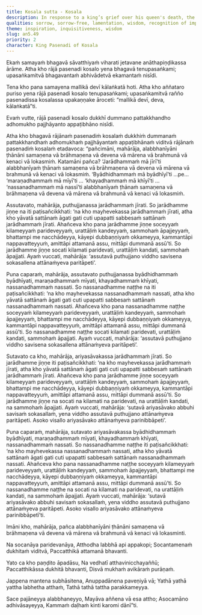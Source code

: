 ```yaml
---
title: Kosala sutta - Kosala
description: In response to a king’s grief over his queen's death, the Buddha teaches that aging, illness, death, and loss are inevitable. He contrasts the self-torment of an ordinary person who resists these truths with the peace a learned disciple of the Noble Ones finds through acceptance, thereby removing the “poisonous dart of sorrow.”
qualities: sorrow, sorrow-free, lamentation, wisdom, recognition of impermanence, recognition of unsatisfactoriness, wisdom, discernment, quenching, patience
theme: inspiration, inquisitiveness, wisdom
slug: an5.49
priority: 2
character: King Pasenadi of Kosala
---
```


Ekaṁ samayaṁ bhagavā sāvatthiyaṁ viharati jetavane anāthapiṇḍikassa ārāme. Atha kho rājā pasenadi kosalo yena bhagavā tenupasaṅkami; upasaṅkamitvā bhagavantaṁ abhivādetvā ekamantaṁ nisīdi.

Tena kho pana samayena mallikā devī kālaṅkatā hoti. Atha kho aññataro puriso yena rājā pasenadi kosalo tenupasaṅkami; upasaṅkamitvā rañño pasenadissa kosalassa upakaṇṇake āroceti: “mallikā devī, deva, kālaṅkatā”ti.

Evaṁ vutte, rājā pasenadi kosalo dukkhī dummano pattakkhandho adhomukho pajjhāyanto appaṭibhāno nisīdi.

Atha kho bhagavā rājānaṁ pasenadiṁ kosalaṁ dukkhiṁ dummanaṁ pattakkhandhaṁ adhomukhaṁ pajjhāyantaṁ appaṭibhānaṁ viditvā rājānaṁ pasenadiṁ kosalaṁ etadavoca: “pañcimāni, mahārāja, alabbhanīyāni ṭhānāni samaṇena vā brāhmaṇena vā devena vā mārena vā brahmunā vā kenaci vā lokasmiṁ. Katamāni pañca? ‘Jarādhammaṁ mā jīrī’ti alabbhanīyaṁ ṭhānaṁ samaṇena vā brāhmaṇena vā devena vā mārena vā brahmunā vā kenaci vā lokasmiṁ. ‘Byādhidhammaṁ mā byādhīyī’ti …pe… ‘maraṇadhammaṁ mā mīyī’ti … ‘khayadhammaṁ mā khīyī’ti … ‘nassanadhammaṁ mā nassī’ti alabbhanīyaṁ ṭhānaṁ samaṇena vā brāhmaṇena vā devena vā mārena vā brahmunā vā kenaci vā lokasmiṁ.

Assutavato, mahārāja, puthujjanassa jarādhammaṁ jīrati. So jarādhamme jiṇṇe na iti paṭisañcikkhati: ‘na kho mayhevekassa jarādhammaṁ jīrati, atha kho yāvatā sattānaṁ āgati gati cuti upapatti sabbesaṁ sattānaṁ jarādhammaṁ jīrati. Ahañceva kho pana jarādhamme jiṇṇe soceyyaṁ kilameyyaṁ parideveyyaṁ, urattāḷiṁ kandeyyaṁ, sammohaṁ āpajjeyyaṁ, bhattampi me nacchādeyya, kāyepi dubbaṇṇiyaṁ okkameyya, kammantāpi nappavatteyyuṁ, amittāpi attamanā assu, mittāpi dummanā assū’ti. So jarādhamme jiṇṇe socati kilamati paridevati, urattāḷiṁ kandati, sammohaṁ āpajjati. Ayaṁ vuccati, mahārāja: ‘assutavā puthujjano viddho savisena sokasallena attānaṁyeva paritāpeti’.

Puna caparaṁ, mahārāja, assutavato puthujjanassa byādhidhammaṁ byādhīyati, maraṇadhammaṁ mīyati, khayadhammaṁ khīyati, nassanadhammaṁ nassati. So nassanadhamme naṭṭhe na iti paṭisañcikkhati: ‘na kho mayhevekassa nassanadhammaṁ nassati, atha kho yāvatā sattānaṁ āgati gati cuti upapatti sabbesaṁ sattānaṁ nassanadhammaṁ nassati. Ahañceva kho pana nassanadhamme naṭṭhe soceyyaṁ kilameyyaṁ parideveyyaṁ, urattāḷiṁ kandeyyaṁ, sammohaṁ āpajjeyyaṁ, bhattampi me nacchādeyya, kāyepi dubbaṇṇiyaṁ okkameyya, kammantāpi nappavatteyyuṁ, amittāpi attamanā assu, mittāpi dummanā assū’ti. So nassanadhamme naṭṭhe socati kilamati paridevati, urattāḷiṁ kandati, sammohaṁ āpajjati. Ayaṁ vuccati, mahārāja: ‘assutavā puthujjano viddho savisena sokasallena attānaṁyeva paritāpeti’.

Sutavato ca kho, mahārāja, ariyasāvakassa jarādhammaṁ jīrati. So jarādhamme jiṇṇe iti paṭisañcikkhati: ‘na kho mayhevekassa jarādhammaṁ jīrati, atha kho yāvatā sattānaṁ āgati gati cuti upapatti sabbesaṁ sattānaṁ jarādhammaṁ jīrati. Ahañceva kho pana jarādhamme jiṇṇe soceyyaṁ kilameyyaṁ parideveyyaṁ, urattāḷiṁ kandeyyaṁ, sammohaṁ āpajjeyyaṁ, bhattampi me nacchādeyya, kāyepi dubbaṇṇiyaṁ okkameyya, kammantāpi nappavatteyyuṁ, amittāpi attamanā assu, mittāpi dummanā assū’ti. So jarādhamme jiṇṇe na socati na kilamati na paridevati, na urattāḷiṁ kandati, na sammohaṁ āpajjati. Ayaṁ vuccati, mahārāja: ‘sutavā ariyasāvako abbuhi savisaṁ sokasallaṁ, yena viddho assutavā puthujjano attānaṁyeva paritāpeti. Asoko visallo ariyasāvako attānaṁyeva parinibbāpeti’.

Puna caparaṁ, mahārāja, sutavato ariyasāvakassa byādhidhammaṁ byādhīyati, maraṇadhammaṁ mīyati, khayadhammaṁ khīyati, nassanadhammaṁ nassati. So nassanadhamme naṭṭhe iti paṭisañcikkhati: ‘na kho mayhevekassa nassanadhammaṁ nassati, atha kho yāvatā sattānaṁ āgati gati cuti upapatti sabbesaṁ sattānaṁ nassanadhammaṁ nassati. Ahañceva kho pana nassanadhamme naṭṭhe soceyyaṁ kilameyyaṁ parideveyyaṁ, urattāḷiṁ kandeyyaṁ, sammohaṁ āpajjeyyaṁ, bhattampi me nacchādeyya, kāyepi dubbaṇṇiyaṁ okkameyya, kammantāpi nappavatteyyuṁ, amittāpi attamanā assu, mittāpi dummanā assū’ti. So nassanadhamme naṭṭhe na socati na kilamati na paridevati, na urattāḷiṁ kandati, na sammohaṁ āpajjati. Ayaṁ vuccati, mahārāja: ‘sutavā ariyasāvako abbuhi savisaṁ sokasallaṁ, yena viddho assutavā puthujjano attānaṁyeva paritāpeti. Asoko visallo ariyasāvako attānaṁyeva parinibbāpetī’ti.

Imāni kho, mahārāja, pañca alabbhanīyāni ṭhānāni samaṇena vā brāhmaṇena vā devena vā mārena vā brahmunā vā kenaci vā lokasminti.

Na socanāya paridevanāya,
Atthodha labbhā api appakopi;
Socantamenaṁ dukhitaṁ viditvā,
Paccatthikā attamanā bhavanti.

Yato ca kho paṇḍito āpadāsu,
Na vedhatī atthavinicchayaññū;
Paccatthikāssa dukhitā bhavanti,
Disvā mukhaṁ avikāraṁ purāṇaṁ.

Jappena mantena subhāsitena,
Anuppadānena paveṇiyā vā;
Yathā yathā yattha labhetha atthaṁ,
Tathā tathā tattha parakkameyya.

Sace pajāneyya alabbhaneyyo,
Mayāva aññena vā esa attho;
Asocamāno adhivāsayeyya,
Kammaṁ daḷhaṁ kinti karomi dānī”ti.
